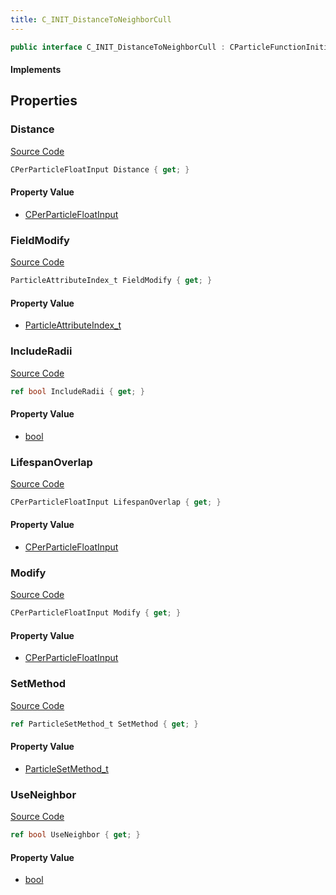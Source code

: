 ```yaml
---
title: C_INIT_DistanceToNeighborCull
---
```


```csharp
public interface C_INIT_DistanceToNeighborCull : CParticleFunctionInitializer, CParticleFunction, ISchemaClass<CParticleFunction>, ISchemaClass<CParticleFunctionInitializer>, ISchemaClass<C_INIT_DistanceToNeighborCull>, ISchemaField, ISchemaClass, INativeHandle
```

#### Implements

## Properties

### Distance

[Source Code](https://github.com/swiftly-solution/swiftlys2/blob/main/managed/src/SwiftlyS2.Generated/Schemas/Interfaces/C_INIT_DistanceToNeighborCull.cs#L17)

```csharp
CPerParticleFloatInput Distance { get; }
```

#### Property Value

- [CPerParticleFloatInput](/docs/api/shared/schemadefinitions/cperparticlefloatinput)

### FieldModify

[Source Code](https://github.com/swiftly-solution/swiftlys2/blob/main/managed/src/SwiftlyS2.Generated/Schemas/Interfaces/C_INIT_DistanceToNeighborCull.cs#L23)

```csharp
ParticleAttributeIndex_t FieldModify { get; }
```

#### Property Value

- [ParticleAttributeIndex_t](/docs/api/shared/schemadefinitions/particleattributeindex_t)

### IncludeRadii

[Source Code](https://github.com/swiftly-solution/swiftlys2/blob/main/managed/src/SwiftlyS2.Generated/Schemas/Interfaces/C_INIT_DistanceToNeighborCull.cs#L19)

```csharp
ref bool IncludeRadii { get; }
```

#### Property Value

- [bool](https://learn.microsoft.com/dotnet/api/system.boolean)

### LifespanOverlap

[Source Code](https://github.com/swiftly-solution/swiftlys2/blob/main/managed/src/SwiftlyS2.Generated/Schemas/Interfaces/C_INIT_DistanceToNeighborCull.cs#L21)

```csharp
CPerParticleFloatInput LifespanOverlap { get; }
```

#### Property Value

- [CPerParticleFloatInput](/docs/api/shared/schemadefinitions/cperparticlefloatinput)

### Modify

[Source Code](https://github.com/swiftly-solution/swiftlys2/blob/main/managed/src/SwiftlyS2.Generated/Schemas/Interfaces/C_INIT_DistanceToNeighborCull.cs#L25)

```csharp
CPerParticleFloatInput Modify { get; }
```

#### Property Value

- [CPerParticleFloatInput](/docs/api/shared/schemadefinitions/cperparticlefloatinput)

### SetMethod

[Source Code](https://github.com/swiftly-solution/swiftlys2/blob/main/managed/src/SwiftlyS2.Generated/Schemas/Interfaces/C_INIT_DistanceToNeighborCull.cs#L27)

```csharp
ref ParticleSetMethod_t SetMethod { get; }
```

#### Property Value

- [ParticleSetMethod_t](/docs/api/shared/schemadefinitions/particlesetmethod_t)

### UseNeighbor

[Source Code](https://github.com/swiftly-solution/swiftlys2/blob/main/managed/src/SwiftlyS2.Generated/Schemas/Interfaces/C_INIT_DistanceToNeighborCull.cs#L29)

```csharp
ref bool UseNeighbor { get; }
```

#### Property Value

- [bool](https://learn.microsoft.com/dotnet/api/system.boolean)

